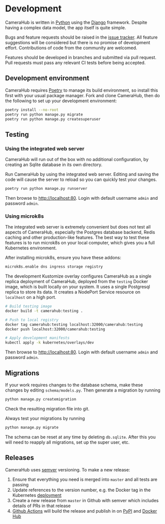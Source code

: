 # Development

CameraHub is written in [Python](https://www.python.org/) using the [Django](https://www.djangoproject.com/) framework. Despite having a complex
data model, the app itself is quite simple.

Bugs and feature requests should be raised in the [issue tracker](https://github.com/djjudas21/camerahub/issues). All feature suggestions will be considered
but there is no promise of development effort. Contributions of code from the community are welcomed.

Features should be developed in branches and submitted via pull request. Pull requests must pass any relevant CI tests before being accepted.

## Development environment

CameraHub requires [Poetry](https://python-poetry.org/) to manage its build environment, so install this first with your usual package manager.
Fork and clone CameraHub, then do the following to set up your development environment:

```sh
poetry install --no-root
poetry run python manage.py migrate
poetry run python manage.py createsuperuser
```

## Testing

### Using the integrated web server

CameraHub will run out of the box with no additional configuration, by creating an Sqlite database in its own directory.

Run CameraHub by using the integrated web server. Editing and saving the code will cause the server to reload so you can quickly test your changes.

```sh
poetry run python manage.py runserver
```

Then browse to [http://localhost:80](http://localhost:8000). Login with default username `admin` and password `admin`.

### Using microk8s

The integrated web server is extremely convenient but does not test all aspects of CameraHub, especially the Postgres database backend,
Redis caching and other production-like features. The best way to test these features is to run microk8s on your local computer, which gives
you a full Kubernetes environment.

After installing microk8s, ensure you have these addons:

```sh
microk8s.enable dns ingress storage registry
```

The development Kustomize overlay configures CameraHub as a single replica deployment of CameraHub, deployed from the `testing` Docker image,
which is built locally on your system. It uses a single Postgresql replica to store its data. It creates a NodePort Service resource on
`localhost` on a high port.

```sh
# Build testing image
docker build -t camerahub:testing .

# Push to local registry
docker tag camerahub:testing localhost:32000/camerahub:testing
docker push localhost:32000/camerahub:testing

# Apply development manifests
kubectl apply -k kubernetes/overlays/dev
```

Then browse to [http://localhost:80](http://localhost:80). Login with default username `admin` and password `admin`.

## Migrations

If your work requires changes to the database schema, make these changes by editing `schema/models.py`. Then generate a migration by running

```sh
python manage.py createmigration
```

Check the resulting migration file into git.

Always test your migrations by running

```sh
python manage.py migrate
```

The schema can be reset at any time by deleting `db.sqlite`. After this you will need to reapply all migrations, set up the super user, etc.

## Releases

CameraHub uses [semver](https://semver.org/) versioning. To make a new release:

1. Ensure that everything you need is merged into `master` and all tests are passing
1. Update references to the version number, e.g. the Docker tag in the Kubernetes [deployment](../kubernetes/kustomize/camerahub/deployment.yaml)
1. Create a new release from `master` in Github with semver which includes details of PRs in that release
1. [Github Actions](https://github.com/djjudas21/camerahub/actions) will build the release and publish in on [PyPI](https://pypi.org/project/CameraHub) and [Docker Hub](https://hub.docker.com/repository/docker/djjudas21/camerahub)
